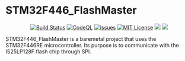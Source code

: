 # STM32F446_FlashMaster

<p align="center">
    <a href="https://github.com/imahjoub/STM32F446_FlashMaster/actions">
        <img src="https://github.com/imahjoub/STM32F446_FlashMaster/actions/workflows/STM32F446_FlashMaster.yml/badge.svg" alt="Build Status"></a>    
    <a href="https://github.com/imahjoub/STM32F446_FlashMaster/actions/workflows/STM32F446_FlashMaster_CodeQl.yml">
        <img src="https://github.com/imahjoub/STM32F446_FlashMaster/actions/workflows/STM32F446_FlashMaster_CodeQl.yml/badge.svg" alt="CodeQL"></a>
    <a href="https://github.com/imahjoub/STM32F446_FlashMaster/issues">
        <img src="https://custom-icon-badges.herokuapp.com/github/issues-raw/imahjoub/STM32F446_FlashMaster?logo=github" alt="Issues" /></a>
    <a href="https://github.com/imahjoub/STM32F446_FlashMaster/blob/main/LICENSE">
        <img src="https://img.shields.io/badge/License-MIT-yellow.svg" alt="MIT License"></a>
    <a href="https://github.com/imahjoub/STM32F446_FlashMaster" alt="GitHub code size in bytes">
        <img src="https://img.shields.io/github/languages/code-size/imahjoub/STM32F446_FlashMaster" /></a>
    <a href="https://github.com/imahjoub/STM32F446_FlashMaster" alt="Activity">
        <img src="https://img.shields.io/github/commit-activity/y/imahjoub/STM32F446_FlashMaster" /></a>
</p>

STM32F446_FlashMaster is a baremetal project that uses the STM32F446RE microcontroller. Its purpose is to communicate with the IS25LP128F flash chip through SPI.
